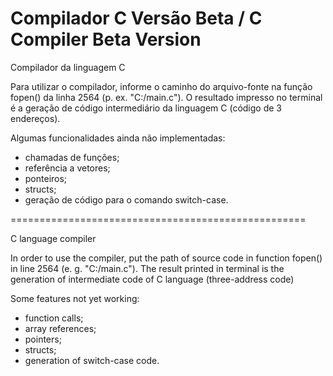 # Compilador C Versão Beta / C Compiler Beta Version
Compilador da linguagem C

Para utilizar o compilador, informe o caminho do arquivo-fonte na função fopen() da linha 2564 (p. ex. "C:/main.c").
O resultado impresso no terminal é a geração de código intermediário da linguagem C (código de 3 endereços).

Algumas funcionalidades ainda não implementadas:

- chamadas de funções;
- referência a vetores;
- ponteiros;
- structs;
- geração de código para o comando switch-case.

===================================================

C language compiler

In order to use the compiler, put the path of source code in function fopen() in line 2564 (e. g. "C:/main.c").
The result printed in terminal is the generation of intermediate code of C language (three-address code)

Some features not yet working:

- function calls;
- array references;
- pointers;
- structs;
- generation of switch-case code.
